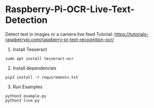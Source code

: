 # Raspberry-Pi-OCR-Live-Text-Detection
Detect text in images or a camera live feed
Tutorial: https://tutorials-raspberrypi.com/raspberry-pi-text-recognition-ocr/

1. Install Tesseract

```
sudo apt install tesseract-ocr
```

2. Install dependencies

```
pip3 install -r requirements.txt
```

3. Run Examples

```
python3 example.py
python3 live.py
```
